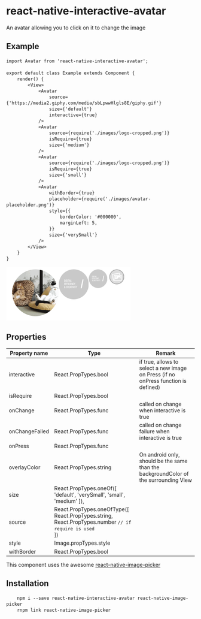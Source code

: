 # react-native-interactive-avatar
An avatar allowing you to click on it to change the image

## Example

```
import Avatar from 'react-native-interactive-avatar';

export default class Example extends Component {
    render() {
        <View>
            <Avatar
                source={'https://media2.giphy.com/media/sbLpwwHlgls8E/giphy.gif'}
                size={'default'}
                interactive={true}
            />
            <Avatar
                source={require('./images/logo-cropped.png')}
                isRequire={true}
                size={'medium'}
            />
            <Avatar
                source={require('./images/logo-cropped.png')}
                isRequire={true}
                size={'small'}
            />
            <Avatar
                withBorder={true}
                placeholder={require('./images/avatar-placeholder.png')}
                style={{
                    borderColor: '#000000',
                    marginLeft: 5,
                }}
                size={'verySmall'}
            />
        </View>
    }
}
```

![Example](example.png)

## Properties

Property name | Type | Remark
--- | --- | ----
interactive| React.PropTypes.bool | if true, allows to select a new image on Press (if no onPress function is defined)
isRequire| React.PropTypes.bool
onChange| React.PropTypes.func | called on change when interactive is true
onChangeFailed| React.PropTypes.func | called on change failure when interactive is true
onPress| React.PropTypes.func
overlayColor| React.PropTypes.string | On android only, should be the same than the backgroundColor of the surrounding View
size| React.PropTypes.oneOf([ 'default', 'verySmall', 'small', 'medium' ]),
source| React.PropTypes.oneOfType([ <br>React.PropTypes.string,<br> React.PropTypes.number `// if require is used` <br>])
style| Image.propTypes.style
withBorder| React.PropTypes.bool


This component uses the awesome [react-native-image-picker](https://github.com/marcshilling/react-native-image-picker)

## Installation

```
    npm i --save react-native-interactive-avatar react-native-image-picker
    rnpm link react-native-image-picker
```
